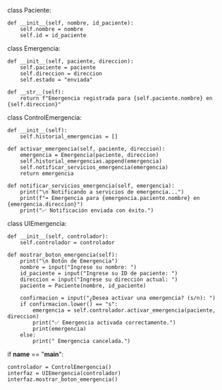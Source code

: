 class Paciente:

    def __init__(self, nombre, id_paciente):
        self.nombre = nombre
        self.id = id_paciente


class Emergencia:

    def __init__(self, paciente, direccion):
        self.paciente = paciente
        self.direccion = direccion
        self.estado = "enviada"

    def __str__(self):
        return f"Emergencia registrada para {self.paciente.nombre} en {self.direccion}"


class ControlEmergencia:

    def __init__(self):
        self.historial_emergencias = []

    def activar_emergencia(self, paciente, direccion):
        emergencia = Emergencia(paciente, direccion)
        self.historial_emergencias.append(emergencia)
        self.notificar_servicios_emergencia(emergencia)
        return emergencia

    def notificar_servicios_emergencia(self, emergencia):
        print("\n Notificando a servicios de emergencia...")
        print(f"➡ Emergencia para {emergencia.paciente.nombre} en {emergencia.direccion}")
        print("✅ Notificación enviada con éxito.")


class UIEmergencia:

    def __init__(self, controlador):
        self.controlador = controlador

    def mostrar_boton_emergencia(self):
        print("\n Botón de Emergencia")
        nombre = input("Ingrese su nombre: ")
        id_paciente = input("Ingrese su ID de paciente: ")
        direccion = input("Ingrese su dirección actual: ")
        paciente = Paciente(nombre, id_paciente)

        confirmacion = input("¿Desea activar una emergencia? (s/n): ")
        if confirmacion.lower() == "s":
            emergencia = self.controlador.activar_emergencia(paciente, direccion)
            print("✅ Emergencia activada correctamente.")
            print(emergencia)
        else:
            print(" Emergencia cancelada.")


if __name__ == "__main__":

    controlador = ControlEmergencia()
    interfaz = UIEmergencia(controlador)
    interfaz.mostrar_boton_emergencia()
